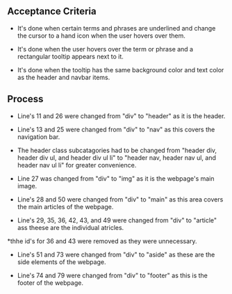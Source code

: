 ## Acceptance Criteria

* It's done when certain terms and phrases are underlined and change the cursor to a hand icon when the user hovers over them.

* It's done when the user hovers over the term or phrase and a rectangular tooltip appears next to it.

* It's done when the tooltip has the same background color and text color as the header and navbar items.

## Process

* Line's 11 and 26 were changed from "div" to "header" as it is the header.

* Line's 13 and 25 were changed from "div" to "nav" as this covers the navigation bar.

* The header class subcatagories had to be changed from "header div, header div ul, and header div ul li" to "header nav, header nav ul, and header nav ul li" for greater convenience.

* Line 27 was changed from "div" to "img" as it is the webpage's main image.

* Line's 28 and 50 were changed from "div" to "main" as this area covers the main articles of the webpage.

* Line's 29, 35, 36, 42, 43, and 49 were changed from "div" to "article" ass theese are the individual atricles.

*thhe id's for 36 and 43 were removed as they were unnecessary.

* Line's 51 and 73 were changed from "div" to "aside" as these are the side elements of the webpage.

* Line's 74 and 79 were changed from "div" to "footer" as this is the footer of the webpage.
